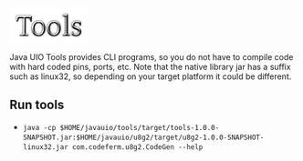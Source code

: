 ![Title](images/title.png)

Java UIO Tools provides CLI programs, so you do not have to compile code with
hard coded pins, ports, etc. Note that the native library jar has a suffix such
as linux32, so depending on your target platform it could be different.
 
## Run tools
* `java -cp $HOME/javauio/tools/target/tools-1.0.0-SNAPSHOT.jar:$HOME/javauio/u8g2/target/u8g2-1.0.0-SNAPSHOT-linux32.jar com.codeferm.u8g2.CodeGen --help`
